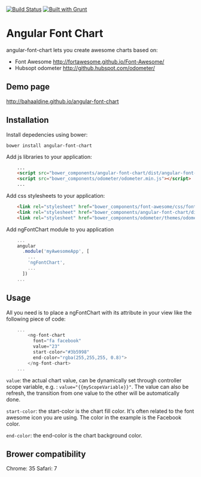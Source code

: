 [![Build Status](https://travis-ci.org/bahaaldine/angular-font-chart.svg?branch=v0.9.4)](https://travis-ci.org/bahaaldine/angular-font-chart)
[![Built with Grunt](https://cdn.gruntjs.com/builtwith.png)](http://gruntjs.com/)

# Angular Font Chart

angular-font-chart lets you create awesome charts based on:
- Font Awesome http://fortawesome.github.io/Font-Awesome/
- Hubsopt odometer http://github.hubspot.com/odometer/

## Demo page

http://bahaaldine.github.io/angular-font-chart

## Installation

Install depedencies using bower: 
```
bower install angular-font-chart
```

Add js libraries to your application:
```html
	...
	<script src="bower_components/angular-font-chart/dist/angular-font-chart.js"></script>
    <script src="bower_components/odometer/odometer.min.js"></script>
    ...
```

Add css stylesheets to your application:
```html
	<link rel="stylesheet" href="bower_components/font-awesome/css/font-awesome.min.css"/>
    <link rel="stylesheet" href="bower_components/angular-font-chart/dist/css/angular-font-chart.css"/>
    <link rel="stylesheet" href="bower_components/odometer/themes/odometer-theme-minimal.css"/>
```

Add ngFontChart module to you application
```javascript
	...
	angular
	  .module('myAwesomeApp', [
	    ...
	    'ngFontChart',
	    ...
	  ])
	...
```

## Usage

All you need is to place a ngFontChart with its attribute in your view like the following piece of code:
```javascript
	...
		<ng-font-chart 
	      font="fa facebook"
	      value="23"
	      start-color="#3b5998"
	      end-color="rgba(255,255,255, 0.8)">
	    </ng-font-chart> 
	...
```
`value`: the actual chart value, can be dynamically set through controller scope variable, e.g. : `value="{{myScopeVariable}}"`. The value can also be refresh, the transition from one value to the other will be automatically done.

`start-color`: the start-color is the chart fill color. It's often related to the font awesome icon you are using. The color in the example is the Facebook color.

`end-color`: the end-color is the chart background color.


## Brower compatibility

Chrome: 35
Safari: 7
